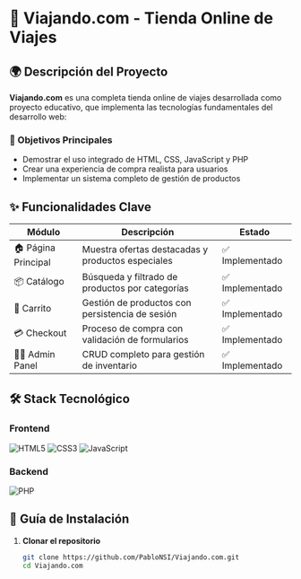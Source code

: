 # 🛒 Viajando.com - Tienda Online de Viajes

## 🌍 Descripción del Proyecto
**Viajando.com** es una completa tienda online de viajes desarrollada como proyecto educativo, que implementa las tecnologías fundamentales del desarrollo web:

### 🎯 Objetivos Principales
- Demostrar el uso integrado de HTML, CSS, JavaScript y PHP
- Crear una experiencia de compra realista para usuarios
- Implementar un sistema completo de gestión de productos

## ✨ Funcionalidades Clave

| Módulo | Descripción | Estado |
|--------|-------------|--------|
| 🏠 Página Principal | Muestra ofertas destacadas y productos especiales | ✅ Implementado |
| 📦 Catálogo | Búsqueda y filtrado de productos por categorías | ✅ Implementado |
| 🛒 Carrito | Gestión de productos con persistencia de sesión | ✅ Implementado |
| 💳 Checkout | Proceso de compra con validación de formularios | ✅ Implementado |
| 👨‍💻 Admin Panel | CRUD completo para gestión de inventario | ✅ Implementado |

## 🛠 Stack Tecnológico

### Frontend
![HTML5](https://img.shields.io/badge/HTML5-E34F26?style=flat&logo=html5&logoColor=white)
![CSS3](https://img.shields.io/badge/CSS3-1572B6?style=flat&logo=css3&logoColor=white)
![JavaScript](https://img.shields.io/badge/JavaScript-F7DF1E?style=flat&logo=javascript&logoColor=black)

### Backend
![PHP](https://img.shields.io/badge/PHP-777BB4?style=flat&logo=php&logoColor=white)

## 🚀 Guía de Instalación

1. **Clonar el repositorio**
   ```sh
   git clone https://github.com/PabloNSI/Viajando.com.git
   cd Viajando.com
